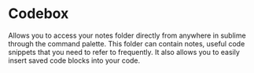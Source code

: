# Codebox

Allows you to access your notes folder directly from anywhere in sublime through the command palette. This folder can contain notes, useful code snippets that you need to refer to frequently. It also allows you to easily insert saved code blocks into your code. 